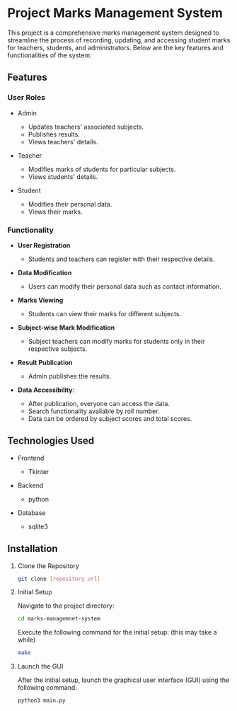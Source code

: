 # Project Marks Management System

This project is a comprehensive marks management system designed to streamline the process of recording, updating, and accessing student marks for teachers, students, and administrators. Below are the key features and functionalities of the system:

## Features

### User Roles

- Admin
  - Updates teachers' associated subjects.
  - Publishes results.
  - Views teachers' details.

- Teacher

  - Modifies marks of students for particular subjects.
  - Views students' details.

- Student

  - Modifies their personal data.
  - Views their marks.

### Functionality

- **User Registration**
  - Students and teachers can register with their respective details.

- **Data Modification**
  - Users can modify their personal data such as contact information.

- **Marks Viewing**
  - Students can view their marks for different subjects.

- **Subject-wise Mark Modification**
  - Subject teachers can modify marks for students only in their respective subjects.

- **Result Publication**
  - Admin publishes the results.

- **Data Accessibility**:
  - After publication, everyone can access the data.
  - Search functionality available by roll number.
  - Data can be ordered by subject scores and total scores.

## Technologies Used

- Frontend
  - Tkinter

- Backend
  - python

- Database
  - sqlite3

## Installation

1. Clone the Repository

    ```bash
    git clone [repository_url]
    ```

2. Initial Setup

    Navigate to the project directory:

    ```bash
    cd marks-managemnet-system
    ```

    Execute the following command for the initial setup: (this may take a while)

    ```bash
    make
    ```

3. Launch the GUI

    After the initial setup, launch the graphical user interface (GUI) using the following command:

    ```bash
    python3 main.py
    ```
